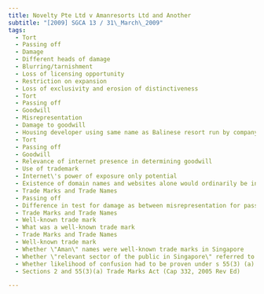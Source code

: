 ```yaml
---
title: Novelty Pte Ltd v Amanresorts Ltd and Another 
subtitle: "[2009] SGCA 13 / 31\_March\_2009"
tags:
  - Tort
  - Passing off
  - Damage
  - Different heads of damage
  - Blurring/tarnishment
  - Loss of licensing opportunity
  - Restriction on expansion
  - Loss of exclusivity and erosion of distinctiveness
  - Tort
  - Passing off
  - Goodwill
  - Misrepresentation
  - Damage to goodwill
  - Housing developer using same name as Balinese resort run by company known for its luxury resorts under the name \"Aman\"
  - Tort
  - Passing off
  - Goodwill
  - Relevance of internet presence in determining goodwill
  - Use of trademark
  - Internet\'s power of exposure only potential
  - Existence of domain names and websites alone would ordinarily be insufficient to establish goodwill
  - Trade Marks and Trade Names
  - Passing off
  - Difference in test for damage as between misrepresentation for passing off and s 55(3)(a) of the Trade Marks Act (Cap 332, 2005 Rev Ed)
  - Trade Marks and Trade Names
  - Well-known trade mark
  - What was a well-known trade mark
  - Trade Marks and Trade Names
  - Well-known trade mark
  - Whether \"Aman\" names were well-known trade marks in Singapore
  - Whether \"relevant sector of the public in Singapore\" referred to actual consumers and potential consumers in Singapore of the type of goods or services which the plaintiff\'s trade mark was applied
  - Whether likelihood of confusion had to be proven under s 55(3) (a) Trade Marks Act (Cap 332, 2005 Rev Ed)
  - Sections 2 and 55(3)(a) Trade Marks Act (Cap 332, 2005 Rev Ed)

---
```


